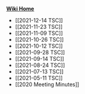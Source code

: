 **[Wiki Home](Home)**

- [[2021-12-14 TSC]]
- [[2021-11-23 TSC]]
- [[2021-11-09 TSC]]
- [[2021-10-26 TSC]]
- [[2021-10-12 TSC]]
- [[2021-09-28 TSC]]
- [[2021-09-14 TSC]]
- [[2021-08-24 TSC]]
- [[2021-07-13 TSC]]
- [[2021-05-11 TSC]]
- [[2020 Meeting Minutes]]
